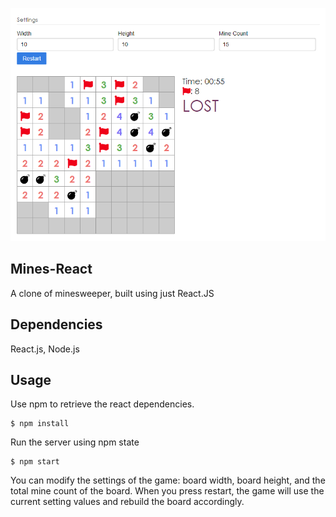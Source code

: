 ![A game of mines-react](./public/preview.png)

## Mines-React
A clone of minesweeper, built using just React.JS

## Dependencies
React.js, Node.js

## Usage

Use npm to retrieve the react dependencies.

```
$ npm install
```

Run the server using npm state

```
$ npm start
```

You can modify the settings of the game: board width, board height, and the total mine count of the board. When you press restart, the game will use the current setting values and rebuild the board accordingly. 

